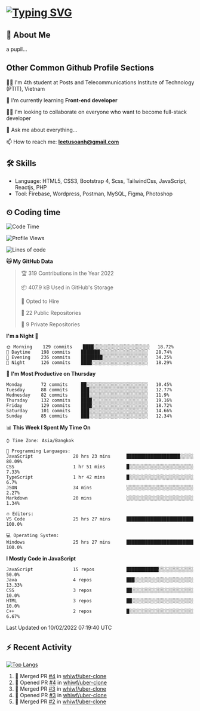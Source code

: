 # [![Typing SVG](https://readme-typing-svg.herokuapp.com?color=%23FFC83D&lines=Hi%2C+I'm+Le%2C+Tu+Oanh+%F0%9F%91%8B)](https://git.io/typing-svg)

## 🚀 About Me
a pupil...

<!-- ![GitHub metrics](https://metrics.lecoq.io/whiwf)   -->

## Other Common Github Profile Sections
👩‍🎓 I'm 4th student at Posts and Telecommunications Institute of Technology (PTIT), Vietnam

🌱 I'm currently learning **Front-end developer**

👯‍♀️ I'm looking to collaborate on everyone who want to become full-stack developer

💬 Ask me about everything...

📫 How to reach me: **leetusoanh@gmail.com**

## 🛠 Skills
- Language: HTML5, CSS3, Bootstrap 4, Scss, TailwindCss, JavaScript, Reactjs, PHP
- Tool: Firebase, Wordpress, Postman, MySQL, Figma, Photoshop

## ⏲ Coding time
<!--START_SECTION:waka-->
![Code Time](http://img.shields.io/badge/Code%20Time-27%20hrs%2045%20mins-blue)

![Profile Views](http://img.shields.io/badge/Profile%20Views-158-blue)

![Lines of code](https://img.shields.io/badge/From%20Hello%20World%20I%27ve%20Written-2%20Million%20lines%20of%20code-blue)

**🐱 My GitHub Data** 

> 🏆 319 Contributions in the Year 2022
 > 
> 📦 407.9 kB Used in GitHub's Storage 
 > 
> 💼 Opted to Hire
 > 
> 📜 22 Public Repositories 
 > 
> 🔑 9 Private Repositories  
 > 
**I'm a Night 🦉** 

```text
🌞 Morning    129 commits    ████░░░░░░░░░░░░░░░░░░░░░   18.72% 
🌆 Daytime    198 commits    ███████░░░░░░░░░░░░░░░░░░   28.74% 
🌃 Evening    236 commits    ████████░░░░░░░░░░░░░░░░░   34.25% 
🌙 Night      126 commits    ████░░░░░░░░░░░░░░░░░░░░░   18.29%

```
📅 **I'm Most Productive on Thursday** 

```text
Monday       72 commits     ██░░░░░░░░░░░░░░░░░░░░░░░   10.45% 
Tuesday      88 commits     ███░░░░░░░░░░░░░░░░░░░░░░   12.77% 
Wednesday    82 commits     ███░░░░░░░░░░░░░░░░░░░░░░   11.9% 
Thursday     132 commits    ████░░░░░░░░░░░░░░░░░░░░░   19.16% 
Friday       129 commits    ████░░░░░░░░░░░░░░░░░░░░░   18.72% 
Saturday     101 commits    ███░░░░░░░░░░░░░░░░░░░░░░   14.66% 
Sunday       85 commits     ███░░░░░░░░░░░░░░░░░░░░░░   12.34%

```


📊 **This Week I Spent My Time On** 

```text
⌚︎ Time Zone: Asia/Bangkok

💬 Programming Languages: 
JavaScript               20 hrs 23 mins      ████████████████████░░░░░   80.09% 
CSS                      1 hr 51 mins        █░░░░░░░░░░░░░░░░░░░░░░░░   7.33% 
TypeScript               1 hr 42 mins        █░░░░░░░░░░░░░░░░░░░░░░░░   6.7% 
JSON                     34 mins             ░░░░░░░░░░░░░░░░░░░░░░░░░   2.27% 
Markdown                 20 mins             ░░░░░░░░░░░░░░░░░░░░░░░░░   1.34%

🔥 Editors: 
VS Code                  25 hrs 27 mins      █████████████████████████   100.0%

💻 Operating System: 
Windows                  25 hrs 27 mins      █████████████████████████   100.0%

```

**I Mostly Code in JavaScript** 

```text
JavaScript               15 repos            ████████████░░░░░░░░░░░░░   50.0% 
Java                     4 repos             ███░░░░░░░░░░░░░░░░░░░░░░   13.33% 
CSS                      3 repos             ██░░░░░░░░░░░░░░░░░░░░░░░   10.0% 
HTML                     3 repos             ██░░░░░░░░░░░░░░░░░░░░░░░   10.0% 
C++                      2 repos             █░░░░░░░░░░░░░░░░░░░░░░░░   6.67%

```



 Last Updated on 10/02/2022 07:19:40 UTC
<!--END_SECTION:waka-->

## ⚡ Recent Activity
[![Top Langs](https://github-readme-stats.vercel.app/api/top-langs/?username=whiwf&layout=compact&theme=radical&hide=css)](https://github.com/anuraghazra/github-readme-stats)

<!--START_SECTION:activity-->
1. 🎉 Merged PR [#4](https://github.com/whiwf/uber-clone/pull/4) in [whiwf/uber-clone](https://github.com/whiwf/uber-clone)
2. 💪 Opened PR [#4](https://github.com/whiwf/uber-clone/pull/4) in [whiwf/uber-clone](https://github.com/whiwf/uber-clone)
3. 🎉 Merged PR [#3](https://github.com/whiwf/uber-clone/pull/3) in [whiwf/uber-clone](https://github.com/whiwf/uber-clone)
4. 💪 Opened PR [#3](https://github.com/whiwf/uber-clone/pull/3) in [whiwf/uber-clone](https://github.com/whiwf/uber-clone)
5. 🎉 Merged PR [#2](https://github.com/whiwf/uber-clone/pull/2) in [whiwf/uber-clone](https://github.com/whiwf/uber-clone)
<!--END_SECTION:activity-->
